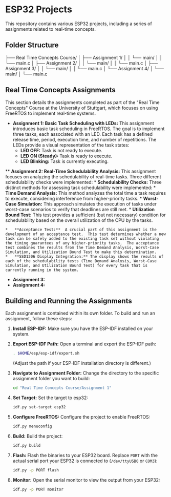 # ESP32 Projects

This repository contains various ESP32 projects, including a series of assignments related to real-time concepts.

## Folder Structure
├── Real Time Concepts Course/
│   ├── Assignment 1/
│   │   └── main/
│   │       └── main.c
│   ├── Assignment 2/
│   │   └── main/
│   │       └── main.c
│   ├── Assignment 3/
│   │   └── main/
│   │       └── main.c
│   └── Assignment 4/
│       └── main/
│           └── main.c

## Real Time Concepts Assignments

This section details the assignments completed as part of the "Real Time Concepts" Course at the University of Stuttgart, which focuses on using FreeRTOS to implement real-time systems.

*   **Assignment 1: Basic Task Scheduling with LEDs:** This assignment introduces basic task scheduling in FreeRTOS.  The goal is to implement three tasks, each associated with an LED.  Each task has a defined release time, period, execution time, and number of repetitions. The LEDs provide a visual representation of the task states:
    *   **LED OFF:** Task is not ready to execute.
    *   **LED ON (Steady):** Task is ready to execute.
    *   **LED Blinking:** Task is currently executing.

**   **Assignment 2: Real-Time Schedulability Analysis:** This assignment focuses on analyzing the schedulability of real-time tasks. Three different schedulability checks were implemented:
    *   **Schedulability Checks:** Three distinct methods for assessing task schedulability were implemented:
        *   **Time Demand Analysis:** This method analyzes the total time a task requires to execute, considering interference from higher-priority tasks.
        *   **Worst-Case Simulation:** This approach simulates the execution of tasks under worst-case scenarios to verify that deadlines are still met.
        *   **Utilization Bound Test:** This test provides a sufficient (but not necessary) condition for schedulability based on the overall utilization of the CPU by the tasks.

    *   **Acceptance Test:**  A crucial part of this assignment is the development of an acceptance test.  This test determines whether a new task can be safely added to the existing task set without violating the timing guarantees of any higher-priority tasks.  The acceptance test combines the results from the Time Demand Analysis, Worst-Case Simulation, and Utilization Bound Test to make this determination.
    *   **SSD1306 Display Integration:** The display shows the results of each of the schedulability tests (Time Demand Analysis, Worst-Case Simulation, and Utilization Bound Test) for every task that is currently running in the system.

*   **Assignment 3:** 
*   **Assignment 4:** 

## Building and Running the Assignments

Each assignment is contained within its own folder. To build and run an assignment, follow these steps:

1.  **Install ESP-IDF:**  Make sure you have the ESP-IDF installed on your system.

2.  **Export ESP-IDF Path:** Open a terminal and export the ESP-IDF path:

    ```bash
    . $HOME/esp/esp-idf/export.sh
    ```

    (Adjust the path if your ESP-IDF installation directory is different.)

3.  **Navigate to Assignment Folder:** Change the directory to the specific assignment folder you want to build:

    ```bash
    cd "Real Time Concepts Course/Assignment 1"
    ```

4.  **Set Target:** Set the target to esp32:

    ```bash
    idf.py set-target esp32
    ```

5.  **Configure FreeRTOS:** Configure the project to enable FreeRTOS:

    ```bash
    idf.py menuconfig
    ```

6.  **Build:** Build the project:

    ```bash
    idf.py build
    ```

7.  **Flash:** Flash the binaries to your ESP32 board. Replace `PORT` with the actual serial port your ESP32 is connected to (`/dev/ttyUSB0` or `COM3`):

    ```bash
    idf.py -p PORT flash
    ```

8.  **Monitor:** Open the serial monitor to view the output from your ESP32:

    ```bash
    idf.py -p PORT monitor
    ```
